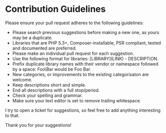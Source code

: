 # Contribution Guidelines
Please ensure your pull request adheres to the following guidelines:

* Please search previous suggestions before making a new one, as yours may be a duplicate.
* Libraries that are PHP 5.3+, Composer-installable, PSR compliant, tested and documented are preferred.
* Please make an individual pull request for each suggestion.
* Use the following format for libraries: \[LIBRARY\]\(LINK\) - DESCRIPTION.
* Prefix duplicate library names with their vendor or namespace followed by a space: Foo\Bar would be Foo Bar.
* New categories, or improvements to the existing categorisaton are welcome.
* Keep descriptions short and simple. 
* End all descriptions with a full stop/period.
* Check your spelling and grammar.
* Make sure your text editor is set to remove trailing whitespace.

I try to open a ticket for suggestions, so feel free to add anything interesting to that.

Thank you for your suggestions!